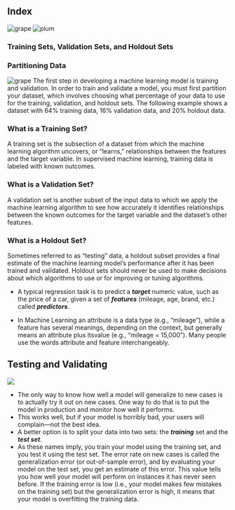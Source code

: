 ## Index
![grape](https://user-images.githubusercontent.com/12748752/126882595-d1f5449e-14bb-4ab3-809c-292caf0858a1.png)
![plum](https://user-images.githubusercontent.com/12748752/126882596-b9ba4645-7001-435e-9a3c-d4416a2543c1.png)

### Training Sets, Validation Sets, and Holdout Sets

### Partitioning Data
![grape](https://user-images.githubusercontent.com/12748752/126882595-d1f5449e-14bb-4ab3-809c-292caf0858a1.png)
The first step in developing a machine learning model is training and validation. In order to train and validate a model, you must first partition your dataset, which involves choosing what percentage of your data to use for the training, validation, and holdout sets. The following example shows a dataset with 64% training data, 16% validation data, and 20% holdout data.

### What is a Training Set?
A training set is the subsection of a dataset from which the machine learning algorithm uncovers, or “learns,” relationships between the features and the target variable. In supervised machine learning, training data is labeled with known outcomes.

### What is a Validation Set?
A validation set is another subset of the input data to which we apply the machine learning algorithm to see how accurately it identifies relationships between the known outcomes for the target variable and the dataset’s other features.

### What is a Holdout Set?
Sometimes referred to as “testing” data, a holdout subset provides a final estimate of the machine learning model’s performance after it has been trained and validated. Holdout sets should never be used to make decisions about which algorithms to use or for improving or tuning algorithms.


* A typical regression task is to predict a **_target_** numeric value, such as the price of a car, given a set of **_features_** (mileage, age, brand, etc.) called **_predictors_**.

* In Machine Learning an attribute is a data type (e.g., “mileage”), while a feature has several meanings, depending on the context, but generally means an attribute plus itsvalue (e.g., “mileage = 15,000”). Many people use the words attribute and feature interchangeably.

## Testing and Validating 

<img src="https://user-images.githubusercontent.com/12748752/141670977-ae3e17a8-0636-4fb6-a052-cf4de904f5a9.png" >

* The only way to know how well a model will generalize to new cases is to actually try it out on new cases. One way to do that is to put the model in production and monitor how well it performs. 
* This works well, but if your model is horribly bad, your users will complain—not the best idea. 
* A better option is to split your data into two sets: the **_training_** set and the **_test set_**. 
* As these names imply, you train your model using the training set, and you test it using the test set. The error rate on new cases is called the generalization error (or out-of-sample error), and by evaluating your model on the test set, you get an estimate of this error. This value tells you how well your model will perform on instances it has never seen before. If the training error is low (i.e., your model makes few mistakes on the training set) but the generalization error is high, it means that your model is overfitting the training data.
